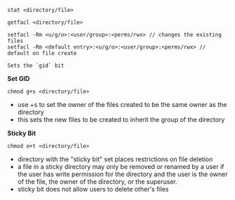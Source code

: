 ```
stat <directory/file>
```

```
getfacl <directory/file>
```

```
setfacl -Rm <u/g/o>:<user/group>:<perms/rwx> // changes the existing files
setfacl -Rm <default entry>:<u/g/o>:<user/group>:<perms/rwx> // default on file create
```

```
Sets the `gid` bit
```

**Set GID**
```
chmod g+s <directory/file>
```
- use +s to set the owner of the files created to be the same owner as the directory
- this sets the new files to be created to inherit the group of the directory

**Sticky Bit**
```
chmod o+t <directory/file>
```
- directory with the "sticky bit" set places restrictions on file deletion
- a file in a sticky directory may only be removed or renamed by a user if the user has write permission for the directory and the user is the owner of the file, the owner of the directory, or the superuser.
- sticky bit does not allow users to delete other's files

